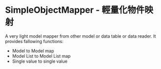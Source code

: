# SimpleObjectMapper - 輕量化物件映射
A very light model mapper from other model or data table or data reader.
It provides fallowing functions:
- Model to Model map
- Model List to Model List map
- Single value to single value

